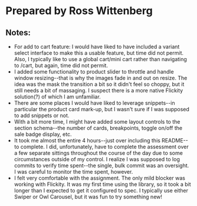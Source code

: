 # Prepared by Ross Wittenberg
## Notes:
* For add to cart feature: I would have liked to have included a variant select interface to make this a usable feature, but time did not permit. Also, I typically like to use a global cart/mini cart rather than navigating to /cart, but again, time did not permit.
* I added some functionality to product slider to throttle and handle window resizing--that is why the images fade in and out on resize. The idea was the mask the transition a bit so it didn't feel so choppy, but it still needs a bit of massaging. I suspect there is a more native Flickity solution(?) of which I am unfamiliar.
* There are some places I would have liked to leverage snippets--in particular the product card mark-up, but I wasn't sure if I was supposed to add snippets or not. 
* With a bit more time, I might have added some layout controls to the section schema--the number of cards, breakpoints, toggle on/off the sale badge display, etc.
* It took me almost the entire 4 hours--just over including this README--to complete. I did, unfortunately, have to complete the assessment over a few separate sittings throughout the course of the day due to some circumstances outside of my control. I realize I was supposed to log commits to verify time spent--the single, bulk commit was an oversight. I was careful to monitor the time spent, however.
* I felt very comfortable with the assignment. The only mild blocker was working with Flickity. It was my first time using the library, so it took a bit longer than I expected to get it configured to spec. I typically use either Swiper or Owl Carousel, but it was fun to try something new!
